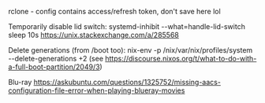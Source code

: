 rclone - config contains access/refresh token, don't save here lol

Temporarily disable lid switch:
systemd-inhibit --what=handle-lid-switch sleep 10s
https://unix.stackexchange.com/a/285568

Delete generations (from /boot too):
nix-env -p /nix/var/nix/profiles/system --delete-generations +2
(see https://discourse.nixos.org/t/what-to-do-with-a-full-boot-partition/2049/3)

Blu-ray https://askubuntu.com/questions/1325752/missing-aacs-configuration-file-error-when-playing-blueray-movies
